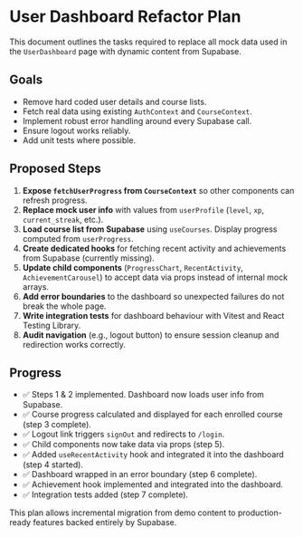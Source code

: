# User Dashboard Refactor Plan

This document outlines the tasks required to replace all mock data used in the `UserDashboard` page with dynamic content from Supabase.

## Goals

- Remove hard coded user details and course lists.
- Fetch real data using existing `AuthContext` and `CourseContext`.
- Implement robust error handling around every Supabase call.
- Ensure logout works reliably.
- Add unit tests where possible.

## Proposed Steps

1. **Expose `fetchUserProgress` from `CourseContext`** so other components can refresh progress.
2. **Replace mock user info** with values from `userProfile` (`level`, `xp`, `current_streak`, etc.).
3. **Load course list from Supabase** using `useCourses`. Display progress computed from `userProgress`.
4. **Create dedicated hooks** for fetching recent activity and achievements from Supabase (currently missing).
5. **Update child components** (`ProgressChart`, `RecentActivity`, `AchievementCarousel`) to accept data via props instead of internal mock arrays.
6. **Add error boundaries** to the dashboard so unexpected failures do not break the whole page.
7. **Write integration tests** for dashboard behaviour with Vitest and React Testing Library.
8. **Audit navigation** (e.g., logout button) to ensure session cleanup and redirection works correctly.

## Progress

- ✅ Steps 1 & 2 implemented. Dashboard now loads user info from Supabase.
- ✅ Course progress calculated and displayed for each enrolled course (step 3 complete).
- ✅ Logout link triggers `signOut` and redirects to `/login`.
- ✅ Child components now take data via props (step 5).
- ✅ Added `useRecentActivity` hook and integrated it into the dashboard (step 4 started).
- ✅ Dashboard wrapped in an error boundary (step 6 complete).
- ✅ Achievement hook implemented and integrated into the dashboard.
- ✅ Integration tests added (step 7 complete).

This plan allows incremental migration from demo content to production-ready features backed entirely by Supabase.
